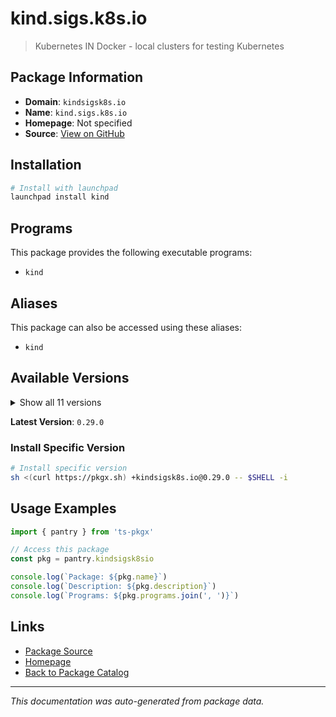 # kind.sigs.k8s.io

> Kubernetes IN Docker - local clusters for testing Kubernetes

## Package Information

- **Domain**: `kindsigsk8s.io`
- **Name**: `kind.sigs.k8s.io`
- **Homepage**: Not specified
- **Source**: [View on GitHub](https://github.com/pkgxdev/pantry/tree/main/projects/kind.sigs.k8s.io/package.yml)

## Installation

```bash
# Install with launchpad
launchpad install kind
```

## Programs

This package provides the following executable programs:

- `kind`

## Aliases

This package can also be accessed using these aliases:

- `kind`

## Available Versions

<details>
<summary>Show all 11 versions</summary>

- `0.29.0`, `0.28.0`, `0.27.0`, `0.26.0`, `0.25.0`
- `0.24.0`, `0.23.0`, `0.22.0`, `0.21.0`, `0.20.0`
- `0.19.0`

</details>

**Latest Version**: `0.29.0`

### Install Specific Version

```bash
# Install specific version
sh <(curl https://pkgx.sh) +kindsigsk8s.io@0.29.0 -- $SHELL -i
```

## Usage Examples

```typescript
import { pantry } from 'ts-pkgx'

// Access this package
const pkg = pantry.kindsigsk8sio

console.log(`Package: ${pkg.name}`)
console.log(`Description: ${pkg.description}`)
console.log(`Programs: ${pkg.programs.join(', ')}`)
```

## Links

- [Package Source](https://github.com/pkgxdev/pantry/tree/main/projects/kind.sigs.k8s.io/package.yml)
- [Homepage](#)
- [Back to Package Catalog](../package-catalog.md)

---

*This documentation was auto-generated from package data.*
